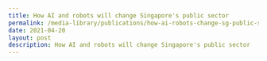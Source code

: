 ```yaml
---
title: How AI and robots will change Singapore's public sector
permalink: /media-library/publications/how-ai-robots-change-sg-public-sector
date: 2021-04-20
layout: post
description: How AI and robots will change Singapore's public sector
---
```

